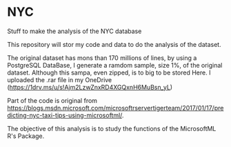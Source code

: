 # NYC
Stuff to make the analysis of the NYC database

This repository will stor my code and data to do the analysis of the dataset. 

The original dataset has mons than 170 millions of lines, by using a PostgreSQL DataBase, I generate a ramdom sample, size 1%, of the original dataset. Although this sampa, even zipped, is to big to be stored Here. I uploaded the .rar file in my OneDrive (https://1drv.ms/u/s!Ajm2LzwZnxRD4XGQxnH6MuBsn_yL)

Part of the code is original from https://blogs.msdn.microsoft.com/microsoftrservertigerteam/2017/01/17/predicting-nyc-taxi-tips-using-microsoftml/.

The objective of this analysis is to study the functions of the MicrosoftML R's Package.
